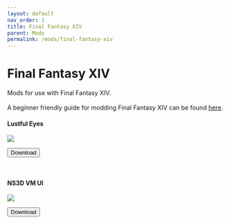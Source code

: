```yaml
---
layout: default
nav_order: 1
title: Final Fantasy XIV
parent: Mods
permalink: /mods/final-fantasy-xiv
---
```


<h1>Final Fantasy XIV</h1>
<p>Mods for use with Final Fantasy XIV.<br /><br />A beginner friendly guide for modding Final Fantasy XIV can be found <a href="https://gist.github.com/Exorion1er/5f2b55e14475484c63993140ec50faae" target="_blank">here</a>.</p>

<div class="card">
  <div class="container">
    <h4>Lustful Eyes</h4>
  </div>
  <img src="https://data.heliosphere.app/images/aDLyGyD0JKihwFWxnQY6ep31jbrH3nFw-8G8apkAbXY" class="border">
  <div class="container">
    <p><a href="https://heliosphere.app/mod/w7xhfe6s7h0tbc96279yz1eb1g" target="_blank">
      <button type="button" name="button" class="btn">Download</button></a></p>
  </div>
</div>
<br />
<div class="card">
  <div class="container">
    <h4>NS3D VM UI</h4>
  </div>
  <img src="https://data.heliosphere.app/images/JHuFldPkpX5_OlhVuoxLvV6oWkCrNbYiixK35mrcRTY" class="border">
  <div class="container">
    <p><a href="https://heliosphere.app/mod/hrsbv17zxh55567hsseaz4cbf8" target="_blank">
      <button type="button" name="button" class="btn">Download</button></a></p>
  </div>
</div>
